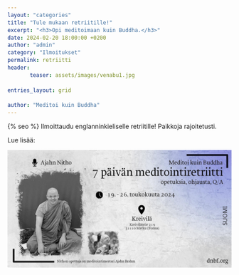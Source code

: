 ```yaml
---
layout: "categories"
title: "Tule mukaan retriitille!"
excerpt: "<h3>Opi meditoimaan kuin Buddha.</h3>"
date: 2024-02-20 18:00:00 +0200
author: "admin"
category: "Ilmoitukset"
permalink: retriitti
header: 
       teaser: assets/images/venabu1.jpg

entries_layout: grid

author: "Meditoi kuin Buddha"
---
```

  {% seo %}
Ilmoittaudu englanninkieliselle retriitille! Paikkoja rajoitetusti. 

Lue lisää:

<a href="https://dnbf.org/kreivila/indexen.html#slide1"><img src="assets/images/juliste.jpg" alt="retriitti"></a>


